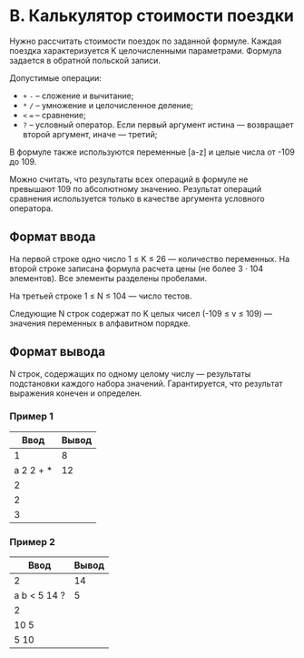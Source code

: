 # B. Калькулятор стоимости поездки

Нужно рассчитать стоимости поездок по заданной формуле. Каждая поездка характеризуется K целочисленными параметрами. Формула задается в обратной польской записи.

Допустимые операции:

* `+` `-` – сложение и вычитание;
* `*` `/` – умножение и целочисленное деление;
* `<` `=` – сравнение;
* `?` – условный оператор. Если первый аргумент истина — возвращает второй аргумент, иначе — третий;

В формуле также используются переменные [a-z] и целые числа от -109 до 109.

Можно считать, что результаты всех операций в формуле не превышают 109 по абсолютному значению. Результат операций сравнения используется только в качестве аргумента условного оператора.

## Формат ввода
На первой строке одно число 1 ≤ K ≤ 26 — количество переменных.
На второй строке записана формула расчета цены (не более 3 ⋅ 104 элементов). Все элементы разделены пробелами.

На третьей строке 1 ≤ N ≤ 104 — число тестов.

Следующие N строк содержат по K целых чисел (-109 ≤ v ≤ 109) — значения переменных в алфавитном порядке.

## Формат вывода
N строк, содержащих по одному целому числу — результаты подстановки каждого набора значений. Гарантируется, что результат выражения конечен и определен. 

### Пример 1
| Ввод | Вывод|
|------|-------|
|1|8
|a 2 2 + * |12
|2|
|2|
|3|

### Пример 2
| Ввод | Вывод|
|------|-------|
|2|14
|a b < 5 14 ?|5
|2|
|10 5|
|5 10|
